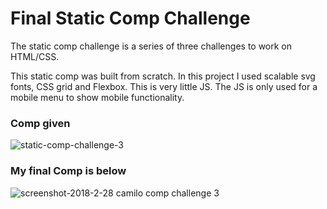 # Final Static Comp Challenge

The static comp challenge is a series of three challenges to work on HTML/CSS.

This static comp was built from scratch. 
In this project I used scalable svg fonts, CSS grid and Flexbox. This is very little JS. The 
JS is only used for a mobile menu to show mobile functionality. 

### Comp given
![static-comp-challenge-3](https://user-images.githubusercontent.com/8752377/36808511-84597ede-1c82-11e8-875b-75a1694d5676.jpg)

### My final Comp is below
![screenshot-2018-2-28 camilo comp challenge 3](https://user-images.githubusercontent.com/8752377/36808619-d827bef4-1c82-11e8-90ee-9cb05b1d4e54.png)
